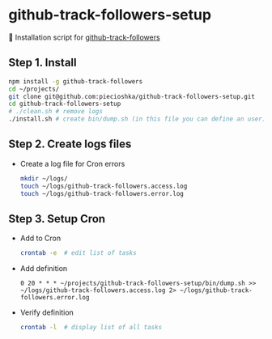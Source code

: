 # github-track-followers-setup

🔨 Installation script for [github-track-followers](https://github.com/piecioshka/github-track-followers)

## Step 1. Install

```bash
npm install -g github-track-followers
cd ~/projects/
git clone git@github.com:piecioshka/github-track-followers-setup.git
cd github-track-followers-setup
# ./clean.sh # remove logs
./install.sh # create bin/dump.sh (in this file you can define an user)
```

## Step 2. Create logs files

- Create a log file for Cron errors

  ```bash
  mkdir ~/logs/
  touch ~/logs/github-track-followers.access.log
  touch ~/logs/github-track-followers.error.log
  ```

## Step 3. Setup Cron

- Add to Cron

  ```bash
  crontab -e  # edit list of tasks
  ```

- Add definition

  ```text
  0 20 * * * ~/projects/github-track-followers-setup/bin/dump.sh >> ~/logs/github-track-followers.access.log 2> ~/logs/github-track-followers.error.log
  ```

- Verify definition

  ```bash
  crontab -l  # display list of all tasks
  ```
